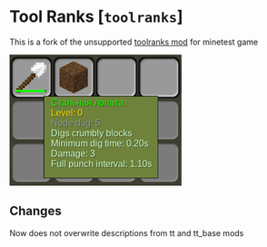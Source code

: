 # Tool Ranks [`toolranks`]

This is a fork of the unsupported [toolranks mod](https://github.com/lisacvuk/minetest-toolranks) for minetest game

![Preview](./screenshot.png)

## Changes

Now does not overwrite descriptions from tt and tt_base mods
